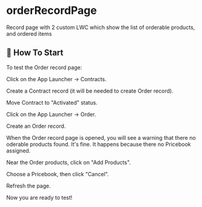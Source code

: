 # orderRecordPage
Record page with 2 custom LWC which show the list of orderable products, and ordered items

## 🚀 How To Start
To test the Order record page:

Click on the App Launcher -> Contracts.

Create a Contract record (it will be needed to create Order record).

Move Contract to "Activated" status.

Click on the App Launcher -> Order.

Create an Order record.

When the Order record page is opened, you will see a warning that there no oderable products found. It's fine. It happens because there no Pricebook assigned.

Near the Order products, click on "Add Products".

Choose a Pricebook, then click "Cancel".

Refresh the page.

Now you are ready to test!
